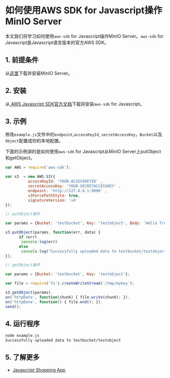 # 如何使用AWS SDK for Javascript操作MinIO Server

本文我们将学习如何使用`aws-sdk` for Javascript操作MinIO Server。`aws-sdk` for Javascript是Javascript语言版本的官方AWS SDK。

## 1. 前提条件

从[这里](http://docs.minio.org.cn/docs/master/minio-quickstart-guide)下载并安装MinIO Server。

## 2. 安装

从[ AWS Javascript SDK官方文档](https://aws.amazon.com/sdk-for-go/)下载将安装`aws-sdk` for Javascript。

## 3. 示例

修改`example.js`文件中的`endpoint`,`accessKeyId`, `secretAccessKey`，`Bucket`以及`Object`配置成你的本地配置。

下面的示例讲的是如何使用`aws-sdk` for Javascript从MinIO Server上putObject和getObject。

```javascript
var AWS = require('aws-sdk');

var s3  = new AWS.S3({
          accessKeyId: 'YOUR-ACCESSKEYID' ,
          secretAccessKey: 'YOUR-SECRETACCESSKEY' ,
          endpoint: 'http://127.0.0.1:9000' ,
          s3ForcePathStyle: true,
          signatureVersion: 'v4'
});

// putObject操作

var params = {Bucket: 'testbucket', Key: 'testobject', Body: 'Hello from MinIO!!'};

s3.putObject(params, function(err, data) {
      if (err)
       console.log(err)
      else   
       console.log("Successfully uploaded data to testbucket/testobject");
});

// getObject操作

var params = {Bucket: 'testbucket', Key: 'testobject'};

var file = require('fs').createWriteStream('/tmp/mykey');

s3.getObject(params).
on('httpData', function(chunk) { file.write(chunk); }).
on('httpDone', function() { file.end(); }).
send();
```

## 4. 运行程序

```sh
node example.js
Successfully uploaded data to testbucket/testobject
```

## 5. 了解更多

- [Javascript Shopping App](https://github.com/minio/minio-js-store-app)